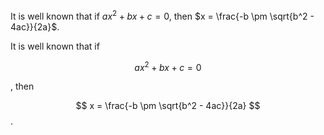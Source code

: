 It is well known that if $ax^2 + bx + c = 0$, then $x = \frac{-b \pm \sqrt{b^2 - 4ac}}{2a}$.


It is well known that if

$$
ax^2 + bx + c = 0
$$

, then 

$$
x = \frac{-b \pm \sqrt{b^2 - 4ac}}{2a}
$$
.


